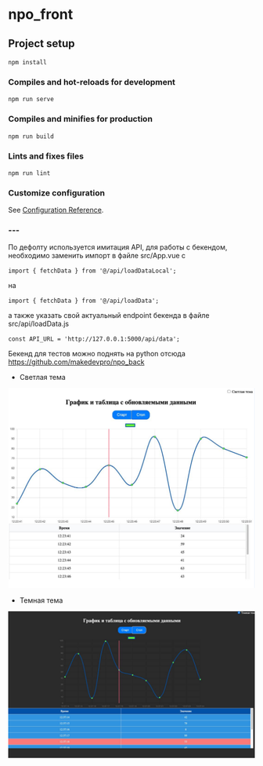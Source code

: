 # npo_front

## Project setup
```
npm install
```

### Compiles and hot-reloads for development
```
npm run serve
```

### Compiles and minifies for production
```
npm run build
```

### Lints and fixes files
```
npm run lint
```

### Customize configuration
See [Configuration Reference](https://cli.vuejs.org/config/).

### ---

По дефолту используется имитация API, для работы с бекендом, необходимо заменить импорт в файле
src/App.vue  с 
```
import { fetchData } from '@/api/loadDataLocal';
```

на 
```
import { fetchData } from '@/api/loadData';
```

а также указать свой актуальный endpoint бекенда в файле src/api/loadData.js
```
const API_URL = 'http://127.0.0.1:5000/api/data';

```
Бекенд для тестов можно поднять на python отсюда https://github.com/makedevpro/npo_back

- Светлая тема

![Image alt](https://github.com/makedevpro/npo_front/blob/main/src/assets/light.jpeg)

- Темная тема

![Image alt](https://github.com/makedevpro/npo_front/blob/main/src/assets/dark.jpeg)
